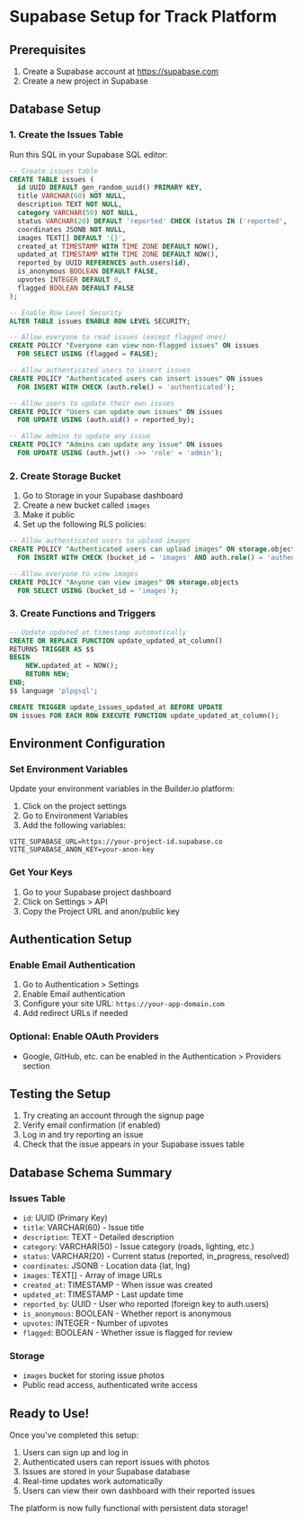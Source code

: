 # Supabase Setup for Track Platform

## Prerequisites
1. Create a Supabase account at https://supabase.com
2. Create a new project in Supabase

## Database Setup

### 1. Create the Issues Table
Run this SQL in your Supabase SQL editor:

```sql
-- Create issues table
CREATE TABLE issues (
  id UUID DEFAULT gen_random_uuid() PRIMARY KEY,
  title VARCHAR(60) NOT NULL,
  description TEXT NOT NULL,
  category VARCHAR(50) NOT NULL,
  status VARCHAR(20) DEFAULT 'reported' CHECK (status IN ('reported', 'in_progress', 'resolved')),
  coordinates JSONB NOT NULL,
  images TEXT[] DEFAULT '{}',
  created_at TIMESTAMP WITH TIME ZONE DEFAULT NOW(),
  updated_at TIMESTAMP WITH TIME ZONE DEFAULT NOW(),
  reported_by UUID REFERENCES auth.users(id),
  is_anonymous BOOLEAN DEFAULT FALSE,
  upvotes INTEGER DEFAULT 0,
  flagged BOOLEAN DEFAULT FALSE
);

-- Enable Row Level Security
ALTER TABLE issues ENABLE ROW LEVEL SECURITY;

-- Allow everyone to read issues (except flagged ones)
CREATE POLICY "Everyone can view non-flagged issues" ON issues
  FOR SELECT USING (flagged = FALSE);

-- Allow authenticated users to insert issues
CREATE POLICY "Authenticated users can insert issues" ON issues
  FOR INSERT WITH CHECK (auth.role() = 'authenticated');

-- Allow users to update their own issues
CREATE POLICY "Users can update own issues" ON issues
  FOR UPDATE USING (auth.uid() = reported_by);

-- Allow admins to update any issue
CREATE POLICY "Admins can update any issue" ON issues
  FOR UPDATE USING (auth.jwt() ->> 'role' = 'admin');
```

### 2. Create Storage Bucket
1. Go to Storage in your Supabase dashboard
2. Create a new bucket called `images`
3. Make it public
4. Set up the following RLS policies:

```sql
-- Allow authenticated users to upload images
CREATE POLICY "Authenticated users can upload images" ON storage.objects
  FOR INSERT WITH CHECK (bucket_id = 'images' AND auth.role() = 'authenticated');

-- Allow everyone to view images
CREATE POLICY "Anyone can view images" ON storage.objects
  FOR SELECT USING (bucket_id = 'images');
```

### 3. Create Functions and Triggers
```sql
-- Update updated_at timestamp automatically
CREATE OR REPLACE FUNCTION update_updated_at_column()
RETURNS TRIGGER AS $$
BEGIN
    NEW.updated_at = NOW();
    RETURN NEW;
END;
$$ language 'plpgsql';

CREATE TRIGGER update_issues_updated_at BEFORE UPDATE
ON issues FOR EACH ROW EXECUTE FUNCTION update_updated_at_column();
```

## Environment Configuration

### Set Environment Variables
Update your environment variables in the Builder.io platform:

1. Click on the project settings
2. Go to Environment Variables
3. Add the following variables:

```
VITE_SUPABASE_URL=https://your-project-id.supabase.co
VITE_SUPABASE_ANON_KEY=your-anon-key
```

### Get Your Keys
1. Go to your Supabase project dashboard
2. Click on Settings > API
3. Copy the Project URL and anon/public key

## Authentication Setup

### Enable Email Authentication
1. Go to Authentication > Settings
2. Enable Email authentication
3. Configure your site URL: `https://your-app-domain.com`
4. Add redirect URLs if needed

### Optional: Enable OAuth Providers
- Google, GitHub, etc. can be enabled in the Authentication > Providers section

## Testing the Setup

1. Try creating an account through the signup page
2. Verify email confirmation (if enabled)
3. Log in and try reporting an issue
4. Check that the issue appears in your Supabase issues table

## Database Schema Summary

### Issues Table
- `id`: UUID (Primary Key)
- `title`: VARCHAR(60) - Issue title
- `description`: TEXT - Detailed description
- `category`: VARCHAR(50) - Issue category (roads, lighting, etc.)
- `status`: VARCHAR(20) - Current status (reported, in_progress, resolved)
- `coordinates`: JSONB - Location data {lat, lng}
- `images`: TEXT[] - Array of image URLs
- `created_at`: TIMESTAMP - When issue was created
- `updated_at`: TIMESTAMP - Last update time
- `reported_by`: UUID - User who reported (foreign key to auth.users)
- `is_anonymous`: BOOLEAN - Whether report is anonymous
- `upvotes`: INTEGER - Number of upvotes
- `flagged`: BOOLEAN - Whether issue is flagged for review

### Storage
- `images` bucket for storing issue photos
- Public read access, authenticated write access

## Ready to Use!

Once you've completed this setup:
1. Users can sign up and log in
2. Authenticated users can report issues with photos
3. Issues are stored in your Supabase database
4. Real-time updates work automatically
5. Users can view their own dashboard with their reported issues

The platform is now fully functional with persistent data storage!
